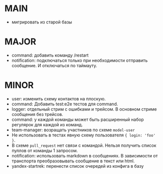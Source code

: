 # MAIN
* мигрировать из старой базы

# MAJOR
* command: добавить команду /restart
* notification: подключаться только при необходимости отправить сообщение. И отключаться по таймауту.

# MINOR
* user: изменить схему контактов на плоскую.
* command: Добавить test:e2e тестов для command.
* logger: отдельный стрим с ошибками и трейсом. В основном стриме сообщения без трейсов.
* command: у каждой команды может быть расширенный набор регулярок для каждой из команд.
* team-manager: возращать участников по схеме `model-user`
* Не использовать в тестах явную схему пользователя `{ login: 'foo' }`.
* В схеме `pull_request` нет связи с командой. Нельзя получить список пуллов от команды 1 запросом.
* notification: использовать markdown в сообщениях. В зависимости от транспорта преобразовывать сообщение в текст или html.
* yandex-startrek: перенести список очередей из конфига в базу
